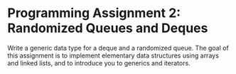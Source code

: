 Programming Assignment 2: Randomized Queues and Deques
===

Write a generic data type for a deque and a randomized queue. The goal of this assignment is to implement elementary data structures using arrays and linked lists, and to introduce you to generics and iterators.
